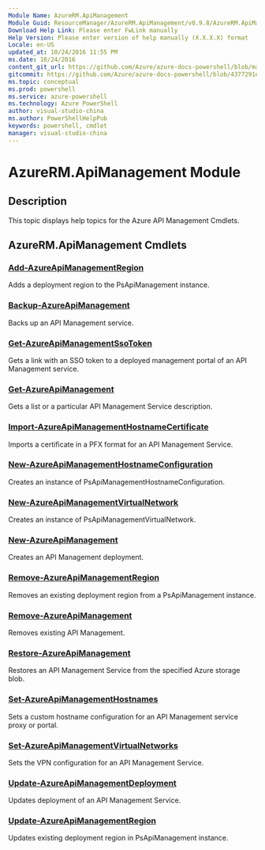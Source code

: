 ```yaml
---
Module Name: AzureRM.ApiManagement
Module Guid: ResourceManager/AzureRM.ApiManagement/v0.9.8/AzureRM.ApiManagement.md
Download Help Link: Please enter FwLink manually
Help Version: Please enter version of help manually (X.X.X.X) format
Locale: en-US
updated_at: 10/24/2016 11:55 PM
ms.date: 10/24/2016
content_git_url: https://github.com/Azure/azure-docs-powershell/blob/master/azureps-cmdlets-docs/ResourceManager/AzureRM.ApiManagement/v0.9.8/AzureRM.ApiManagement.md
gitcommit: https://github.com/Azure/azure-docs-powershell/blob/4377291ee360e58e2c1c5d644155daf6a0279055/azureps-cmdlets-docs/ResourceManager/AzureRM.ApiManagement/v0.9.8/AzureRM.ApiManagement.md
ms.topic: conceptual
ms.prod: powershell
ms.service: azure-powershell
ms.technology: Azure PowerShell
author: visual-studio-china
ms.author: PowerShellHelpPub
keywords: powershell, cmdlet
manager: visual-studio-china
---
```


# AzureRM.ApiManagement Module
## Description
This topic displays help topics for the Azure API Management Cmdlets. 

## AzureRM.ApiManagement Cmdlets
### [Add-AzureApiManagementRegion](./Add-AzureApiManagementRegion.md)
Adds a deployment region to the PsApiManagement instance.


### [Backup-AzureApiManagement](./Backup-AzureApiManagement.md)
Backs up an API Management service.


### [Get-AzureApiManagementSsoToken](./Get-AzureApiManagementSsoToken.md)
Gets a link with an SSO token to a deployed management portal of an API Management service.


### [Get-AzureApiManagement](./Get-AzureApiManagement.md)
Gets a list or a particular API Management Service description.


### [Import-AzureApiManagementHostnameCertificate](./Import-AzureApiManagementHostnameCertificate.md)
Imports a certificate in a PFX format for an API Management Service.


### [New-AzureApiManagementHostnameConfiguration](./New-AzureApiManagementHostnameConfiguration.md)
Creates an instance of PsApiManagementHostnameConfiguration.


### [New-AzureApiManagementVirtualNetwork](./New-AzureApiManagementVirtualNetwork.md)
Creates an instance of PsApiManagementVirtualNetwork.


### [New-AzureApiManagement](./New-AzureApiManagement.md)
Creates an API Management deployment.


### [Remove-AzureApiManagementRegion](./Remove-AzureApiManagementRegion.md)
Removes an existing deployment region from a PsApiManagement instance.


### [Remove-AzureApiManagement](./Remove-AzureApiManagement.md)
Removes existing API Management.


### [Restore-AzureApiManagement](./Restore-AzureApiManagement.md)
Restores an API Management Service from the specified Azure storage blob.


### [Set-AzureApiManagementHostnames](./Set-AzureApiManagementHostnames.md)
Sets a custom hostname configuration for an API Management service proxy or portal.


### [Set-AzureApiManagementVirtualNetworks](./Set-AzureApiManagementVirtualNetworks.md)
Sets the VPN configuration for an API Management Service.


### [Update-AzureApiManagementDeployment](./Update-AzureApiManagementDeployment.md)
Updates deployment of an API Management Service.


### [Update-AzureApiManagementRegion](./Update-AzureApiManagementRegion.md)
Updates existing deployment region in PsApiManagement instance.



